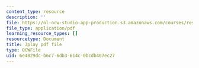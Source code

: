 ```yaml
---
content_type: resource
description: ''
file: https://ol-ocw-studio-app-production.s3.amazonaws.com/courses/res-18-009-learn-differential-equations-up-close-with-gilbert-strang-and-cleve-moler-fall-2015/6e4829dcb6c76db3614c0bcdb407ec27_WZMQdLW4COQ.pdf
file_type: application/pdf
learning_resource_types: []
resourcetype: Document
title: 3play pdf file
type: OCWFile
uid: 6e4829dc-b6c7-6db3-614c-0bcdb407ec27
---
```

